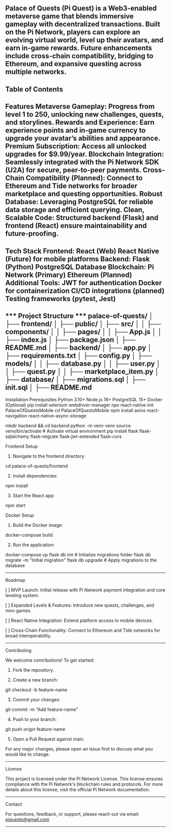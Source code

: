 Palace of Quests (Pi Quest) is a Web3-enabled metaverse game that blends immersive gameplay with decentralized transactions. Built on the Pi Network, players can explore an evolving virtual world, level up their avatars, and earn in-game rewards. Future enhancements include cross-chain compatibility, bridging to Ethereum, and expansive questing across multiple networks.
---
Table of Contents
---
Features
Metaverse Gameplay: Progress from level 1 to 250, unlocking new challenges, quests, and storylines.
Rewards and Experience: Earn experience points and in-game currency to upgrade your avatar’s abilities and appearance.
Premium Subscription: Access all unlocked upgrades for $9.99/year.
Blockchain Integration: Seamlessly integrated with the Pi Network SDK (U2A) for secure, peer-to-peer payments.
Cross-Chain Compatibility (Planned): Connect to Ethereum and Tide networks for broader marketplace and questing opportunities.
Robust Database: Leveraging PostgreSQL for reliable data storage and efficient querying.
Clean, Scalable Code: Structured backend (Flask) and frontend (React) ensure maintainability and future-proofing.
---
Tech Stack
Frontend:
React (Web)
React Native (Future) for mobile platforms
Backend:
Flask (Python)
PostgreSQL Database
Blockchain:
Pi Network (Primary)
Ethereum (Planned)
Additional Tools:
JWT for authentication
Docker for containerization
CI/CD integrations (planned)
Testing frameworks (pytest, Jest) 
---
*** Project Structure ***
palace-of-quests/
│
├── frontend/
│   ├── public/
│   ├── src/
│   │   ├── components/
│   │   ├── pages/
│   │   ├── App.js
│   │   ├── index.js
│   ├── package.json
│   ├── README.md
│
├── backend/
│   ├── app.py
│   ├── requirements.txt
│   ├── config.py
│   ├── models/
│   │   ├── database.py
│   │   ├── user.py
│   │   ├── quest.py
│   │   ├── marketplace_item.py
│
├── database/
│   ├── migrations.sql
│   ├── init.sql
│
├── README.md
---
Installation
Prerequisites
Python 3.10+
Node.js 18+
PostgreSQL 15+
Docker (Optional)
pip install selenium webdriver-manager
npx react-native init PalaceOfQuestsMobile
cd PalaceOfQuestsMobile
npm install axios react-navigation react-native-async-storage

mkdir backend && cd backend
python -m venv venv
source venv/bin/activate  # Activate virtual environment
pip install flask flask-sqlalchemy flask-migrate flask-jwt-extended flask-cors

Frontend Setup

1. Navigate to the frontend directory:

cd palace-of-quests/frontend


2. Install dependencies:

npm install


3. Start the React app:

npm start



Docker Setup

1. Build the Docker image:

docker-compose build


2. Run the application:

docker-compose up
flask db init        # Initialize migrations folder
flask db migrate -m "Initial migration"
flask db upgrade     # Apply migrations to the database




---

Roadmap

[ ] MVP Launch: Initial release with Pi Network payment integration and core leveling system.

[ ] Expanded Levels & Features: Introduce new quests, challenges, and mini-games.

[ ] React Native Integration: Extend platform access to mobile devices.

[ ] Cross-Chain Functionality: Connect to Ethereum and Tide networks for broad interoperability.



---

Contributing

We welcome contributions! To get started:

1. Fork the repository.


2. Create a new branch:

git checkout -b feature-name


3. Commit your changes:

git commit -m "Add feature-name"


4. Push to your branch:

git push origin feature-name


5. Open a Pull Request against main.



For any major changes, please open an issue first to discuss what you would like to change.


---

License

This project is licensed under the Pi Network License. This license ensures compliance with the Pi Network's blockchain rules and protocols. For more details about this license, visit the official Pi Network documentation.


---

Contact

For questions, feedback, or support, please reach out via email:
piquests@gmail.com


---
